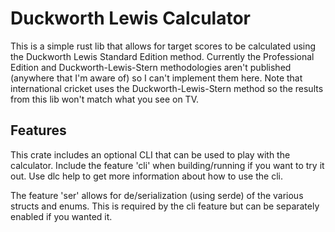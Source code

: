 # Duckworth Lewis Calculator

This is a simple rust lib that allows for target scores to be calculated using the Duckworth Lewis Standard Edition method.  Currently the Professional Edition and Duckworth-Lewis-Stern methodologies aren't published (anywhere that I'm aware of) so I can't implement them here. Note that international cricket uses the Duckworth-Lewis-Stern method so the results from this lib won't match what you see on TV.

## Features

This crate includes an optional CLI that can be used to play with the calculator. Include the feature 'cli' when building/running if you want to try it out. Use dlc help to get more information about how to use the cli.

The feature 'ser' allows for de/serialization (using serde) of the various structs and enums. This is required by the cli feature but can be separately enabled if you wanted it.